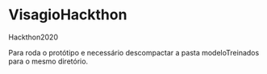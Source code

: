 # VisagioHackthon
Hackthon2020

Para roda o protótipo e necessário descompactar a pasta modeloTreinados para o mesmo diretório.
